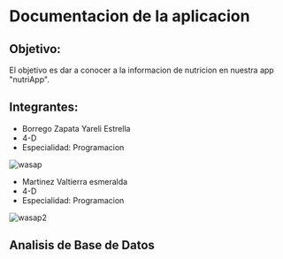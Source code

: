 # Documentacion  de la aplicacion
## Objetivo:
El objetivo es dar a conocer a la informacion de nutricion en nuestra app "nutriApp".

## Integrantes:
- Borrego Zapata Yareli Estrella
- 4-D
- Especialidad: Programacion

![wasap](https://github.com/user-attachments/assets/e19f7b47-df06-496c-9a66-643f48b939f2)

- Martinez Valtierra esmeralda
- 4-D
- Especialidad: Programacion

![wasap2](https://github.com/user-attachments/assets/c6487bb5-6000-4bab-8d80-2cf5c364c28c)


## Analisis de Base de Datos
